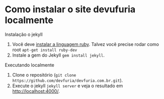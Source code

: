 # Como instalar o site devufuria localmente


Instalação o jekyll

1. Você deve [instalar a linguagem ruby](http://www.devfuria.com.br/linux/instalando-ruby-on-rails/).
   Talvez você precise rodar como root `apt-get install ruby-dev`
2. Instale a gem do Jekyll `gem install jekyll`.


Executando localmente

1. Clone o repositório (`git clone https://github.com/devfuria/devfuria.com.br.git`).
2. Execute o jekyll `jekyll server` e veja o resultado em [http://localhost:4000/](http://localhost:4000/).

